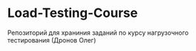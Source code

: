 # Load-Testing-Course
Репозиторий для храниния заданий по курсу нагрузочного тестирования (Дронов Олег)
